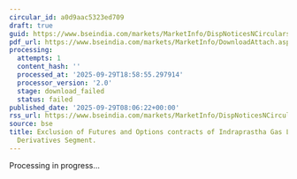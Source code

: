 ```yaml
---
circular_id: a0d9aac5323ed709
draft: true
guid: https://www.bseindia.com/markets/MarketInfo/DispNoticesNCirculars.aspx?Noticeid={2E0B786D-8C53-4BEA-9764-84698D60D599}&noticeno=20250929-9&dt=09/29/2025&icount=9&totcount=87&flag=0
pdf_url: https://www.bseindia.com/markets/MarketInfo/DownloadAttach.aspx?id=20250929-9&attachedId=
processing:
  attempts: 1
  content_hash: ''
  processed_at: '2025-09-29T18:58:55.297914'
  processor_version: '2.0'
  stage: download_failed
  status: failed
published_date: '2025-09-29T08:06:22+00:00'
rss_url: https://www.bseindia.com/markets/MarketInfo/DispNoticesNCirculars.aspx?Noticeid={2E0B786D-8C53-4BEA-9764-84698D60D599}&noticeno=20250929-9&dt=09/29/2025&icount=9&totcount=87&flag=0
source: bse
title: Exclusion of Futures and Options contracts of Indraprastha Gas Ltd from Equity
  Derivatives Segment.
---
```


Processing in progress...